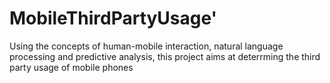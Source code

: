 # MobileThirdPartyUsage'
Using the concepts of human-mobile interaction, natural language processing and predictive analysis, this project aims at deterrming the third party usage of mobile phones
